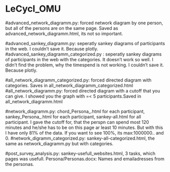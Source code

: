 # LeCycl_OMU
#advanced_network_diagramm.py: forced network diagram by one person, but all of the persons are on the same page. 
Saved as advanced_network_diagramm.html, its not so important.

#advanced_sankey_diagramm.py: seperatly sankey diagrams of participants in the web. I couldn’t save it. Because plotly.
#advanced_sankey_diagramm_categorized.py : seperatly sankey diagrams of participants in the web with the categories. 
It doesn’t work so well. I didn’t find the problem, why the timespend is not working. I couldn’t  save it. Because plotly.

#all_network_diagramm_categorized.py: forced directed diagram with categories. Saves in all_network_diagramm_categorized.html
#all_network_diagramm.py: forced directed diagram with a cutoff that you can give. I showed you the graph with =< 5 participants.Saved in all_network_diagramm.html

#network_diagramm.py: chord_Persona_.html for each participant, sankey_Persona_.html for each participant, sankey-all.html for all participant.
I gave the cutoff for, that the perspn can spend most 120 minutes and he/she has to be on this page ar least 10 minutes. 
But with this I have only 81% of the data. If you want to see 100%, its max:1000000.. and 0.
#network_digramm_categorized.py: sankey-all-categorized.html, the same as network_diagramm.py but with categories.

#post_survey_analysis.py: sankey-usefull_websites.html, 3 tasks, which pages was usefull.
Persona/Personas.docx: Names and emailadresses from the personas.
